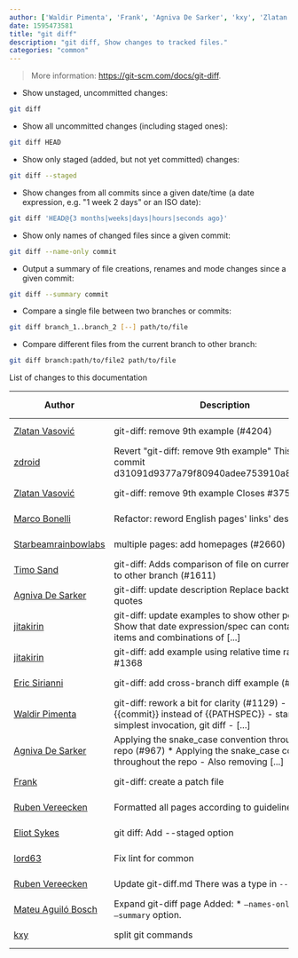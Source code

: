 ```yaml
---
author: ['Waldir Pimenta', 'Frank', 'Agniva De Sarker', 'kxy', 'Zlatan Vasović', 'Eric Sirianni', 'lord63', 'Timo Sand', 'jitakirin', 'Starbeamrainbowlabs', 'Marco Bonelli', 'Eliot Sykes', 'Mateu Aguiló Bosch', 'zdroid', 'Ruben Vereecken']
date: 1595473581
title: "git diff"
description: "git diff, Show changes to tracked files."
categories: "common"
---
```

> More information: <https://git-scm.com/docs/git-diff>.

- Show unstaged, uncommitted changes:

```bash
git diff
```

- Show all uncommitted changes (including staged ones):

```bash
git diff HEAD
```

- Show only staged (added, but not yet committed) changes:

```bash
git diff --staged
```

- Show changes from all commits since a given date/time (a date expression, e.g. "1 week 2 days" or an ISO date):

```bash
git diff 'HEAD@{3 months|weeks|days|hours|seconds ago}'
```

- Show only names of changed files since a given commit:

```bash
git diff --name-only commit
```

- Output a summary of file creations, renames and mode changes since a given commit:

```bash
git diff --summary commit
```

- Compare a single file between two branches or commits:

```bash
git diff branch_1..branch_2 [--] path/to/file
```

- Compare different files from the current branch to other branch:

```bash
git diff branch:path/to/file2 path/to/file
```
List of changes to this documentation


Author | Description | ISO 8601 Date | GitHub link
------|-----|-----|-----
[Zlatan Vasović](mailto:zlatanvasovic@gmail.com) | git-diff: remove 9th example (#4204) | 2020-07-23T05:06:21 | [0f879b604921](https://github.com/tldr-pages/tldr/commit/0f879b6049212a9e81396c345252a0a707f988d0)
[zdroid](mailto:zlatanvasovic@gmail.com) | Revert "git-diff: remove 9th example" This reverts commit d31091d9377a79f80940adee753910a86ab6f997. | 2020-07-17T19:59:43 | [700b238b9799](https://github.com/tldr-pages/tldr/commit/700b238b9799532fcae29e7209add12007d6b62b)
[Zlatan Vasović](mailto:zlatanvasovic@gmail.com) | git-diff: remove 9th example Closes #3753. | 2020-07-17T19:58:11 | [d31091d9377a](https://github.com/tldr-pages/tldr/commit/d31091d9377a79f80940adee753910a86ab6f997)
[Marco Bonelli](mailto:marco@mebeim.net) | Refactor: reword English pages' links' descriptions. | 2019-06-03T14:19:41 | [66abb98ce935](https://github.com/tldr-pages/tldr/commit/66abb98ce935c0f4516bf30c4d6da72180d5a3ab)
[Starbeamrainbowlabs](mailto:sbrl@starbeamrainbowlabs.com) | multiple pages: add homepages (#2660) | 2019-01-30T12:19:23 | [a19866e88add](https://github.com/tldr-pages/tldr/commit/a19866e88addb239484637579b17e7c6ea9b53aa)
[Timo Sand](mailto:timo.sand@iki.fi) | git-diff: Adds comparison of file on current branch to other branch (#1611) | 2017-11-04T10:31:27 | [c6eaf3ae242f](https://github.com/tldr-pages/tldr/commit/c6eaf3ae242f0ba5eea595bd87ddb89d919826cc)
[Agniva De Sarker](mailto:agnivade@yahoo.co.in) | git-diff: update description Replace backticks with quotes | 2017-11-02T05:17:47 | [dbff7a26f7f9](https://github.com/tldr-pages/tldr/commit/dbff7a26f7f9db8fbe7e3b9abc2bc6bfd047c4c4)
[jitakirin](mailto:jitakirin@gmail.com) | git-diff: update examples to show other possibilities Show that date expression/spec can contain other items and combinations of [...] | 2017-11-01T08:07:23 | [29bae17f8cc3](https://github.com/tldr-pages/tldr/commit/29bae17f8cc318debd9fc91e715d978fbce64c9b)
[jitakirin](mailto:jitakirin@gmail.com) | git-diff: add example using relative time range Close #1368 | 2017-10-31T23:32:16 | [a33f630def56](https://github.com/tldr-pages/tldr/commit/a33f630def569a66d7163ff0d4a1ed6d310a2245)
[Eric Sirianni](mailto:sirianni@users.noreply.github.com) | git-diff: add cross-branch diff example (#1454) | 2017-08-25T13:42:05 | [91d54f868e29](https://github.com/tldr-pages/tldr/commit/91d54f868e29ab10c72353728b2585dcecc63849)
[Waldir Pimenta](mailto:waldyrious@gmail.com) | git-diff: rework a bit for clarity (#1129) - use {{commit}} instead of {{PATHSPEC}} - start with the simplest invocation, git diff - [...] | 2016-10-27T18:15:29 | [b2401cf0be9a](https://github.com/tldr-pages/tldr/commit/b2401cf0be9af4ffa9ac8f8f458e20baf6639175)
[Agniva De Sarker](mailto:agnivade@yahoo.co.in) | Applying the snake_case convention throughout the repo (#967) * Applying the snake_case convention throughout the repo - Also removing [...] | 2016-07-22T22:24:06 | [3da76e4150b8](https://github.com/tldr-pages/tldr/commit/3da76e4150b8631fd74aabfcc953cc23731b6bb8)
[Frank](mailto:frank.paczynski@solygen.de) | git-diff: create a patch file | 2016-06-17T13:08:01 | [6bdd183e86f3](https://github.com/tldr-pages/tldr/commit/6bdd183e86f33a751aa438290036dc9ec101e934)
[Ruben Vereecken](mailto:rubenvereecken@gmail.com) | Formatted all pages according to guidelines. | 2016-01-08T09:38:59 | [066582e8eab5](https://github.com/tldr-pages/tldr/commit/066582e8eab57bce9861cc8d379e158d61f1cc95)
[Eliot Sykes](mailto:eliotsykes@gmail.com) | git diff: Add --staged option | 2015-12-30T10:31:36 | [04eae51baf15](https://github.com/tldr-pages/tldr/commit/04eae51baf15d9adac52bfec6214fe51824061bf)
[lord63](mailto:lord63.j@gmail.com) | Fix lint for common | 2015-10-23T02:02:34 | [56a7cba6568f](https://github.com/tldr-pages/tldr/commit/56a7cba6568fcdaaeca2ddf0b80341cfc7de6285)
[Ruben Vereecken](mailto:rubenvereecken@gmail.com) | Update git-diff.md There was a type in `--name-only`. | 2015-04-14T16:30:02 | [6aa8fbc8aaae](https://github.com/tldr-pages/tldr/commit/6aa8fbc8aaae9705fa39b67396f5fdb017b21be0)
[Mateu Aguiló Bosch](mailto:mateu.aguilo.bosch@gmail.com) | Expand git-diff page Added: * `—names-only` option. * `—summary` option. | 2014-04-13T18:00:28 | [013116469ea6](https://github.com/tldr-pages/tldr/commit/013116469ea6926d3063c1c153be2d697a97b2a8)
[kxy](mailto:kyrwastaken@gmail.com) | split git commands | 2014-03-09T13:20:13 | [4d70294f065f](https://github.com/tldr-pages/tldr/commit/4d70294f065f8d6d9fd6c0add28968cb9ca725ff)

